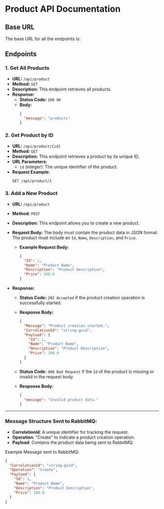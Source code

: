 # Product API Documentation

## Base URL

The base URL for all the endpoints is:

## Endpoints

### 1. **Get All Products**

- **URL:** `/api/product`
- **Method:** `GET`
- **Description:** This endpoint retrieves all products.
- **Response:**
  - **Status Code:** `200 OK`
  - **Body:** 
    ```json
    {
      "message": "products"
    }
    ```

### 2. **Get Product by ID**

- **URL:** `/api/product/{id}`
- **Method:** `GET`
- **Description:** This endpoint retrieves a product by its unique ID.
- **URL Parameters:**
  - `id` (integer): The unique identifier of the product.
- **Request Example:**
  ```bash
  GET /api/product/1

### 3. **Add a New Product**

- **URL:** `/api/product`
- **Method:** `POST`
- **Description:** This endpoint allows you to create a new product.
- **Request Body:** The body must contain the product data in JSON format. The product must include an `Id`, `Name`, `Description`, and `Price`.
  - **Example Request Body:**
    ```json
    {
      "Id": 1,
      "Name": "Product Name",
      "Description": "Product Description",
      "Price": 100.0
    }
    ```

- **Response:**
  - **Status Code:** `202 Accepted` if the product creation operation is successfully started.
  - **Response Body:**
    ```json
    {
      "Message": "Product creation started.",
      "CorrelationId": "string-guid",
      "Payload": {
        "Id": 1,
        "Name": "Product Name",
        "Description": "Product Description",
        "Price": 100.0
      }
    }
    ```

  - **Status Code:** `400 Bad Request` if the `Id` of the product is missing or invalid in the request body.
  - **Response Body:**
    ```json
    {
      "message": "Invalid product data."
    }
    ```

---

### Message Structure Sent to RabbitMQ:

- **CorrelationId**: A unique identifier for tracking the request.
- **Operation**: "Create" to indicate a product creation operation.
- **Payload**: Contains the product data being sent to RabbitMQ.

Example Message sent to RabbitMQ:
```json
{
  "CorrelationId": "string-guid",
  "Operation": "Create",
  "Payload": {
    "Id": 1,
    "Name": "Product Name",
    "Description": "Product Description",
    "Price": 100.0
  }
}
